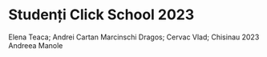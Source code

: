 # Studenți Click School 2023
Elena Teaca;
Andrei Cartan
Marcinschi Dragos;
Cervac Vlad;
Chisinau 2023
Andreea Manole

